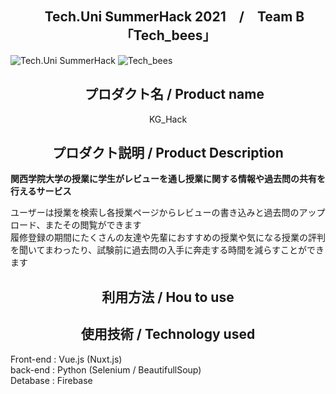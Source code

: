 <h2 align="center">　Tech.Uni SummerHack 2021　/　Team B「Tech_bees」</h2>

![Tech.Uni SummerHack](https://user-images.githubusercontent.com/63713624/126744501-639e7f32-0ed9-48ff-91e1-2fdee17d7830.jpg)
![Tech_bees](https://user-images.githubusercontent.com/82380312/131997038-e02a3e21-99cd-450b-ae54-6ec54ebce5be.png)



<h2 align="center">　プロダクト名 / Product name　</h2>
  <div align="center"> KG_Hack </div>
<h2 align="center"> プロダクト説明 / Product Description　</h2>
<b>関西学院大学の授業に学生がレビューを通し授業に関する情報や過去問の共有を行えるサービス</b><br>

ユーザーは授業を検索し各授業ページからレビューの書き込みと過去問のアップロード、またその閲覧ができます<br>
履修登録の期間にたくさんの友達や先輩におすすめの授業や気になる授業の評判を聞いてまわったり、試験前に過去問の入手に奔走する時間を減らすことができます<br>

<h2 align="center"> 利用方法 / Hou to use　</h2>

<h2 align="center"> 使用技術 / Technology used　</h2>
Front-end : Vue.js (Nuxt.js) <br>
back-end : Python (Selenium / BeautifullSoup) <br>
Detabase : Firebase
